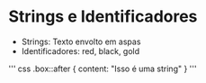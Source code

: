 # Strings e Identificadores

* Strings: Texto envolto em aspas
* Identificadores: red, black, gold

''' css
.box::after {
	content: "Isso é uma string"
}
'''